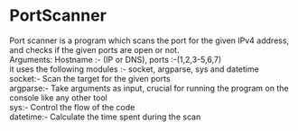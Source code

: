 # PortScanner
Port scanner is a program which scans the port for the given IPv4 address, and checks if the given ports are open or not.  
Arguments: Hostname :- (IP or DNS), ports :-(1,2,3-5,6,7)  
it uses the following modules :- socket, argparse, sys and datetime  
socket:- Scan the target for the given ports  
argparse:- Take arguments as input, crucial for running the program on the console like any other tool  
sys:- Control the flow of the code  
datetime:- Calculate the time spent during the scan  
